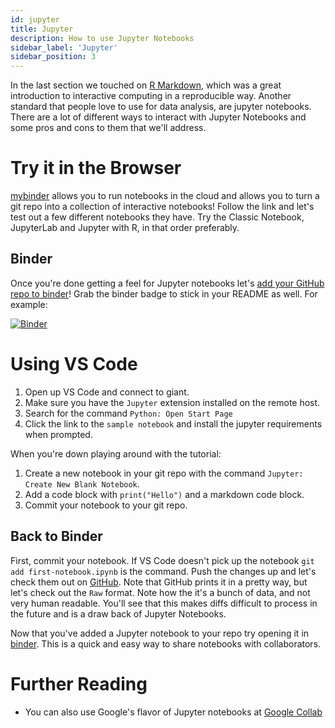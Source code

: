 ```yaml
---
id: jupyter
title: Jupyter
description: How to use Jupyter Notebooks
sidebar_label: 'Jupyter'
sidebar_position: 3
---
```


In the last section we touched on [R Markdown](./documentation#r-markdown),
which was a great introduction to interactive computing in a reproducible way.
Another standard that people love to use for data analysis, are jupyter
notebooks. There are a lot of different ways to interact with Jupyter Notebooks
and some pros and cons to them that we'll address.

# Try it in the Browser

[mybinder](https://jupyter.org/try) allows you to run notebooks in the cloud and
allows you to turn a git repo into a collection of interactive notebooks! Follow
the link and let's test out a few different notebooks they have. Try the Classic
Notebook, JupyterLab and Jupyter with R, in that order preferably.

## Binder

Once you're done getting a feel for Jupyter notebooks let's [add your GitHub
repo to binder](https://mybinder.org/)! Grab the binder badge to stick in your
README as well. For example:

[![Binder](https://mybinder.org/badge_logo.svg)](https://mybinder.org/v2/gh/hxf190002/ag-intro.git/HEAD)

# Using VS Code

1. Open up VS Code and connect to giant.
2. Make sure you have the `Jupyter` extension installed on the remote host.
3. Search for the command `Python: Open Start Page`
4. Click the link to the `sample notebook` and install the jupyter requirements
   when prompted.

When you're down playing around with the tutorial:

1. Create a new notebook in your git repo with the command `Jupyter: Create New Blank Notebook`.
2. Add a code block with `print("Hello")` and a markdown code block.
3. Commit your notebook to your git repo.


## Back to Binder

First, commit your notebook. If VS Code doesn't pick up the notebook `git add
first-notebook.ipynb` is the command. Push the changes up and let's check them
out on
[GitHub](https://github.com/Emiller88/ag-intro/blob/make/first-notebook.ipynb).
Note that GitHub prints it in a pretty way, but let's check out the `Raw`
format. Note how the it's a bunch of data, and not very human readable. You'll
see that this makes diffs difficult to process in the future and is a draw back
of Jupyter Notebooks.

Now that you've added a Jupyter notebook to your repo try opening it in
[binder](https://mybinder.org/). This is a quick and easy way to share notebooks
with collaborators.

# Further Reading

- You can also use Google's flavor of Jupyter notebooks at [Google
  Collab](https://colab.research.google.com/notebooks/intro.ipynb)
